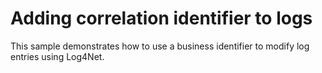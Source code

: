 # Adding correlation identifier to logs

This sample demonstrates how to use a business identifier to modify log entries using Log4Net.
